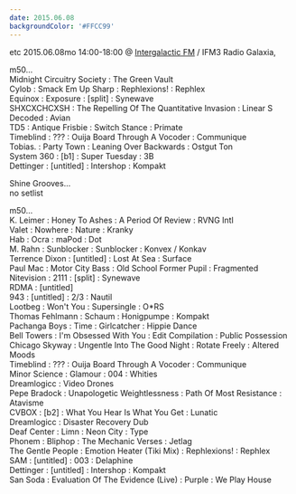 ```yaml
---
date: 2015.06.08
backgroundColor: '#FFCC99'
---
```


etc 2015.06.08mo 14:00-18:00 @ [Intergalactic FM](http://www.intergalacticfm.com/) / IFM3 Radio Galaxia,  

m50...  
Midnight Circuitry Society : The Green Vault  
Cylob : Smack Em Up Sharp : Rephlexions! : Rephlex  
Equinox : Exposure : \[split\] : Synewave  
SHXCXCHCXSH : The Repelling Of The Quantitative Invasion : Linear S Decoded : Avian  
TD5 : Antique Frisbie : Switch Stance : Primate  
Timeblind : ??? : Ouija Board Through A Vocoder : Communique  
Tobias. : Party Town : Leaning Over Backwards : Ostgut Ton  
System 360 : \[b1\] : Super Tuesday : 3B  
Dettinger : \[untitled\] : Intershop : Kompakt  

Shine Grooves...  
no setlist  

m50...  
K. Leimer : Honey To Ashes : A Period Of Review : RVNG Intl  
Valet : Nowhere : Nature : Kranky  
Hab : Ocra : maPod : Dot  
M. Rahn : Sunblocker : Sunblocker : Konvex / Konkav  
Terrence Dixon : \[untitled\] : Lost At Sea : Surface  
Paul Mac : Motor City Bass : Old School Former Pupil : Fragmented  
Nitevision : 2111 : \[split\] : Synewave  
RDMA : \[untitled\]  
943 : \[untitled\] : 2/3 : Nautil  
Lootbeg : Won't You : Supersingle : O\*RS  
Thomas Fehlmann : Schaum : Honigpumpe : Kompakt  
Pachanga Boys : Time : Girlcatcher : Hippie Dance  
Bell Towers : I'm Obsessed With You : Edit Compilation : Public Possession  
Chicago Skyway : Ungentle Into The Good Night : Rotate Freely : Altered Moods  
Timeblind : ??? : Ouija Board Through A Vocoder : Communique  
Minor Science : Glamour : 004 : Whities  
Dreamlogicc : Video Drones  
Pepe Bradock : Unapologetic Weightlessness : Path Of Most Resistance : Atavisme  
CVBOX : \[b2\] : What You Hear Is What You Get : Lunatic  
Dreamlogicc : Disaster Recovery Dub  
Deaf Center : Limn : Neon City : Type  
Phonem : Bliphop : The Mechanic Verses : Jetlag  
The Gentle People : Emotion Heater (Tiki Mix) : Rephlexions! : Rephlex  
SAM : \[untitled\] : 003 : Delaphine  
Dettinger : \[untitled\] : Intershop : Kompakt  
San Soda : Evaluation Of The Evidence (Live) : Purple : We Play House